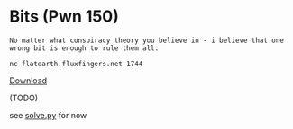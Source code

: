 # Bits (Pwn 150)
```
No matter what conspiracy theory you believe in - i believe that one wrong bit is enough to rule them all.

nc flatearth.fluxfingers.net 1744
```
[Download](bit)

(TODO)

see [solve.py](solve.py) for now
